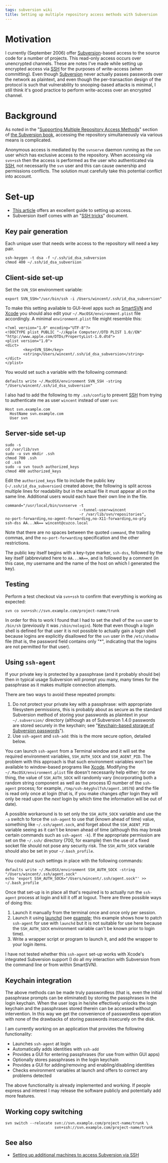 ```yaml
---
tags: subversion wiki
title: Setting up multiple repository access methods with Subversion
---
```


# Motivation

I currently (September 2006) offer [Subversion](/wiki/Subversion)-based access to the source code for a number of projects. This read-only access occurs over unencrypted channels. These are notes I've made while setting up encrypted access via [SSH](/wiki/SSH) for the purposes of write-access (when committing). Even though [Subversion](/wiki/Subversion) never actually passes passwords over the network as plaintext, and even though the per-transaction design of the protocol is such that vulnerability to snooping-based attacks is minimal, I still think it's good practice to perform write-access over an encrypted channel.

# Background

As noted in the "[Supporting Multiple Repository Access Methods](http://svnbook.red-bean.com/nightly/en/svn.serverconfig.multimethod.html)" section of [the Subversion book](http://svnbook.red-bean.com/), accessing the repository simultaneously via various means is complicated.

Anonymous access is mediated by the `svnserve` daemon running as the `svn` user which has exclusive access to the repository. When accessing via `svn+ssh` then the access is performed as the user who authenticated via [SSH](/wiki/SSH), not necessarily the `svn` user and this can cause ownership and permissions conflicts. The solution must carefully take this potential conflict into account.

# Set-up

-   [This article](http://www.nabble.com/svnserve-and-launchd-in-OS-X-t2314532.html) offers an excellent guide to setting up access.
-   Subversion itself comes with an "[SSH tricks](http://svn.collab.net/repos/svn/trunk/notes/ssh-tricks)" document.

## Key pair generation

Each unique user that needs write access to the repository will need a key pair.

    ssh-keygen -t dsa -f ~/.ssh/id_dsa_subversion
    chmod 400 ~/.ssh/id_dsa_subversion

## Client-side set-up

Set the `SVN_SSH` environment variable:

    export SVN_SSH="/usr/bin/ssh -i /Users/wincent/.ssh/id_dsa_subversion"

To make this setting available to GUI-level apps such as [SmartSVN](/wiki/SmartSVN) and [Xcode](/wiki/Xcode) you should also edit your `~/.MacOSX/environment.plist` file accordingly. A minimal `environment.plist` file might resemble this:

    <?xml version="1.0" encoding="UTF-8"?>
    <!DOCTYPE plist PUBLIC "-//Apple Computer//DTD PLIST 1.0//EN" "http://www.apple.com/DTDs/PropertyList-1.0.dtd">
    <plist version="1.0">
    <dict>
            <key>SVN_SSH</key>
            <string>/Users/wincent/.ssh/id_dsa_subversion</string>
    </dict>
    </plist>

You would set such a variable with the following command:

    defaults write ~/.MacOSX/environment SVN_SSH -string "/Users/wincent/.ssh/id_dsa_subversion"

I also had to add the following to my `.ssh/config` to prevent [SSH](/wiki/SSH) from trying to authenticate me as user `wincent` instead of user `svn`:

    Host svn.example.com
      HostName svn.example.com
      User svn

## Server-side set-up

    sudo -s
    cd /var/lib/svn
    sudo -u svn mkdir .ssh
    chmod 700 .ssh
    cd .ssh
    sudo -u svn touch authorized_keys
    chmod 400 authorized_keys

Edit the `authorized_keys` file to include the public key (`~/.ssh/id_dsa_subversion`) created above; the following is split across multiple lines for readability but in the actual file it must appear all on the same line. Additional users would each have their own line in the file.

    command="/usr/local/bin/svnserve -t
                                     --tunnel-user=wincent
                                     -r /var/lib/svn/repositories",
    no-port-forwarding,no-agent-forwarding,no-X11-forwarding,no-pty
    ssh-dss AA...WA== wincent@cuzco.local

Note that there are no spaces between the quoted `command`, the trailing commas, and the `no-port-forwarding` specification and the other restrictions.

The public key itself begins with a key-type marker, `ssh-dss`, followed by the key itself (abbreviated here to `AA...WA==`, and is followed by a comment (in this case, my username and the name of the host on which I generated the key).

## Testing

Perform a test checkout via `svn+ssh` to confirm that everything is working as expected:

    svn co svn+ssh://svn.example.com/project-name/trunk

In order for this to work I found that I had to set the shell of the `svn` user to `/bin/sh` (previously it was `/sbin/nologin`). Note that even though a login shell is defined for that user it is not possible to actually gain a login shell because logins are explicitly disallowed for the `svn` user in the `/etc/shadow` file (that is, the password field contains only "\*", indicating that the logins are not permitted for that user).

## Using `ssh-agent`

If your private key is protected by a passphrase (and it probably should be) then in typical usage Subversion will prompt you many, many times for the passphrase as it makes multiple connection attempts.

There are two ways to avoid these repeated prompts:

1.  Do not protect your private key with a passphrase: with appropriate filesystem permissions, this is probably about as secure as the standard Subversion method of storing your passwords as plaintext in your `~/.subversion/` directory (although as of Subversion 1.4.0 passwords are stored securely in the keychain; see "[Keychain-based storage of Subversion passwords](/wiki/Keychain-based_storage_of_Subversion_passwords)").
2.  Use `ssh-agent` and `ssh-add`: this is the more secure option, detailed below.

You can launch `ssh-agent` from a Terminal window and it will set the required environment variables, `SSH_AUTH_SOCK` and `SSH_AGENT_PID`. The problem with this approach is that such environment variables won't be available to window-based programs like [Xcode](/wiki/Xcode). Modifying the `~/.MacOSX/environment.plist` file doesn't necessarily help either; for one thing, the value of `SSH_AUTH_SOCK` will randomly vary (incorporating both a random string component as well as the process ID number of the `ssh-agent` process; for example, `/tmp/ssh-A4yghslTsh/agent.10578`) and the file is read only once at login (that is, if you make changes _after_ login they will only be read upon the _next_ login by which time the information will be out of date).

A possible workaround is to set only the `SSH_AUTH_SOCK` variable and use the `-a` switch to force the `ssh-agent` to use that (known ahead of time) value, something like `~/.ssh/agent.sock`, and forget about the `SSH_AGENT_PID` variable seeing as it can't be known ahead of time (although this may break certain commands such as `ssh-agent -k`). If the appropriate permission are set on the `~/.ssh/` directory (700, for example) then the use of a fixed socket file should not pose any security risk. The `SSH_AUTH_SOCK` variable should also be set in your `~/.bash_profile`.

You could put such settings in place with the following commands:

    defaults write ~/.MacOSX/environment SSH_AUTH_SOCK -string "/Users/wincent/.ssh/agent.sock"
    echo 'export SSH_AUTH_SOCK="/Users/wincent/.ssh/agent.sock"' >> ~/.bash_profile

Once that set-up is in place all that's required is to actually run the `ssh-agent` process at login and kill it off at logout. There are three possible ways of doing this:

1.  Launch it manually from the terminal once and once only per session.
2.  Launch it using [launchd](/wiki/launchd) (see [example](http://www.opendarwin.org/~landonf/misc/launchd-sshagent/); this example shows how to patch `ssh-agent` for use with `launchd` but it is not suitable for use here because the `SSH_AUTH_SOCK` environment variable can't be known prior to login time).
3.  Write a wrapper script or program to launch it, and add the wrapper to your login items.

I have not tested whether this `ssh-agent` set-up works with Xcode's integrated Subversion support (I do all my interaction with Subversion from the command line or from within SmartSVN).

## Keychain integration

The above methods can be made truly passwordless (that is, even the initial passphrase prompts can be eliminated) by storing the passphrases in the login keychain. When the user logs in he/she effectively unlocks the login keychain and the passphrases stored therein can be accessed without intervention. In this way we get the convenience of passwordless operation with none of the drawbacks of storing passwords insecurely on the disk.

I am currently working on an application that provides the following functionality:

-   Launches `ssh-agent` at login
-   Automatically adds identities with `ssh-add`
-   Provides a GUI for entering passphrases (for use from within GUI apps)
-   Optionally stores passphrases in the login keychain
-   Provides a GUI for adding/removing and enabling/disabling identities
-   Checks environment variables at launch and offers to correct any problems detected

The above functionality is already implemented and working. If people express and interest I may release the software publicly and potentially add more features.

## Working copy switching

    svn switch --relocate svn://svn.example.com/project-name/trunk \
                          svn+ssh://svn.example.com/project-name/trunk

## See also

-   [Setting up additional machines to access Subversion via SSH](/wiki/Setting_up_additional_machines_to_access_Subversion_via_SSH)
